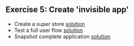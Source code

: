 ## Exercise 5: Create 'invisible app'

* Create a super store [solution](https://github.com/mweststrate/react-mobx-shop/commit/8a6a6e1e84aed476987ca1fd274b8879471b95ae)
* Test a full user flow [solution](https://github.com/mweststrate/react-mobx-shop/commit/95a53d8b3743fb3b896ac88d3a09440c79cb9cee)
* Snapshot complete application [solution](https://github.com/mweststrate/react-mobx-shop/commit/1d17fd1b5860692d9341f652cab0932b981c6161)
